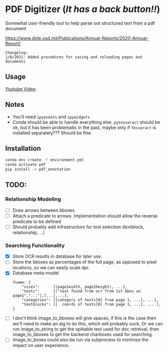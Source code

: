 # PDF Digitizer (_It has a back button!!_)
Somewhat user-friendly tool to help parse out structured text from a pdf document

https://www.dote.osd.mil/Publications/Annual-Reports/2020-Annual-Report/

```
Changelog:
1/8/2021: Added procedures for saving and reloading pages and documents
```
## Usage
[Youtube Video](https://www.youtube.com/watch?v=_My2JVHbknM&ab_channel=JoelS "Video Title")

## Notes
* You'll need `ipyevents` and `ipywidgets`
* Conda should be able to handle everything else. `pytesseract` should be ok, but it has been problematic in the past, maybe only if `Tesseract` is installed separately??? Should be fine.

## Installation
```bash
conda env create -f environment.yml
conda activate pdf
pip install -e pdf_annotation
```


## TODO:
### Relationship Modeling
- [ ] Draw arrows between bboxes
- [ ] Attach a predicate to arrows. Implementation should allow the reverse predicate to be defined
- [ ] Should probably add infrastructure for tool selection (textblock, relationship, ...)
### Searching Functionality
- [x] Store OCR results in database for later use.
- [ ] Store the bboxes as percentages of the full page, as opposed to pixel locations, so we can easily scale dpi.
- [x] Database meta-model
  ```
  fname: {
      "sizes":      [(page1width, page1height), ...],
      "texts":      [["text found from ocr from 1st bbox on page1","..."],[...],...],
      "categories": [[category of texts[0] from page 1, ...], ...],
      "textblocks": [[  coords of texts[0] from page 1, ...], ... ],
  }
  ```
- [ ] I don't think image_to_bboxes will give spaces, if this is the case then we'll need to make an alg to do this, which will probably suck. Or we can run image_to_string to get the splitable text used for doc retreival, then image_to_bboxes to get the backend charboxes used for searching.
- [ ] Image_to_boxes could also be run via subprocess to minimize the impact on user experience.
